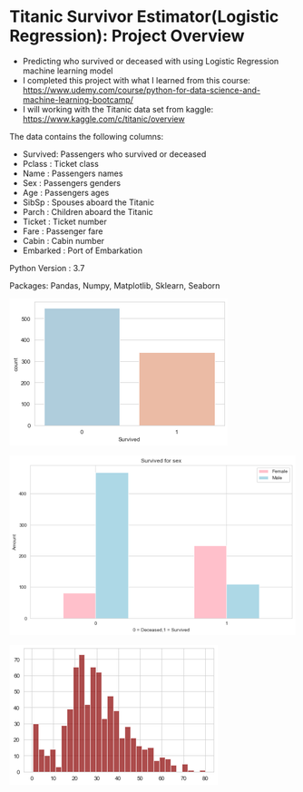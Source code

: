 # Titanic Survivor Estimator(Logistic Regression): Project Overview
- Predicting who survived or deceased with using Logistic Regression machine learning model
- I completed this project with what I learned from this course:
https://www.udemy.com/course/python-for-data-science-and-machine-learning-bootcamp/
- I will working with the Titanic data set from kaggle: https://www.kaggle.com/c/titanic/overview

The data contains the following columns:
* Survived: Passengers who survived or deceased
* Pclass   :  Ticket class
* Name     :  Passengers names
* Sex      :  Passengers genders
* Age      :  Passengers ages
* SibSp    :  Spouses aboard the Titanic
* Parch    :  Children aboard the Titanic
* Ticket   :  Ticket number
* Fare     :  Passenger fare
* Cabin    :  Cabin number
* Embarked :  Port of Embarkation

Python Version : 3.7

Packages: Pandas, Numpy, Matplotlib, Sklearn, Seaborn

![](/images/fig1.png)
  
![](/images/fig2.png)

![](/images/fig3.png)
  
